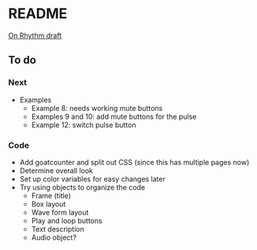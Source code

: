 # README

[On Rhythm draft](http://cwitulski.com/rhythm/)

## To do

### Next

* Examples
  * Example 8: needs working mute buttons
  * Examples 9 and 10: add mute buttons for the pulse
  * Example 12: switch pulse button


### Code

* Add goatcounter and split out CSS (since this has multiple pages now)
* Determine overall look
* Set up color variables for easy changes later
* Try using objects to organize the code
  * Frame (title)
  * Box layout
  * Wave form layout
  * Play and loop buttons
  * Text description
  * Audio object?
